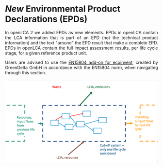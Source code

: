 # _New_ Environmental Product Declarations (EPDs)

<div style='text-align: justify;'>

In openLCA 2 we added EPDs as new elements. EPDs in openLCA contain the LCA information that is part of an EPD 
(not the technical product information) and the text "around" the EPD result that make a complete EPD. 
EPDs in openLCA contain the full impact assessment results, per life cycle stage, for a given reference product unit.

Users are advised to use the [EN15804 add-on for ecoinvent](https://nexus.openlca.org/database/EN15804%20add-on), created by GreenDelta GmbH in accordance with the EN15804 norm, when navigating through this section.
<br/>
<br/>
![](../media/epd_intro.png)

</div>